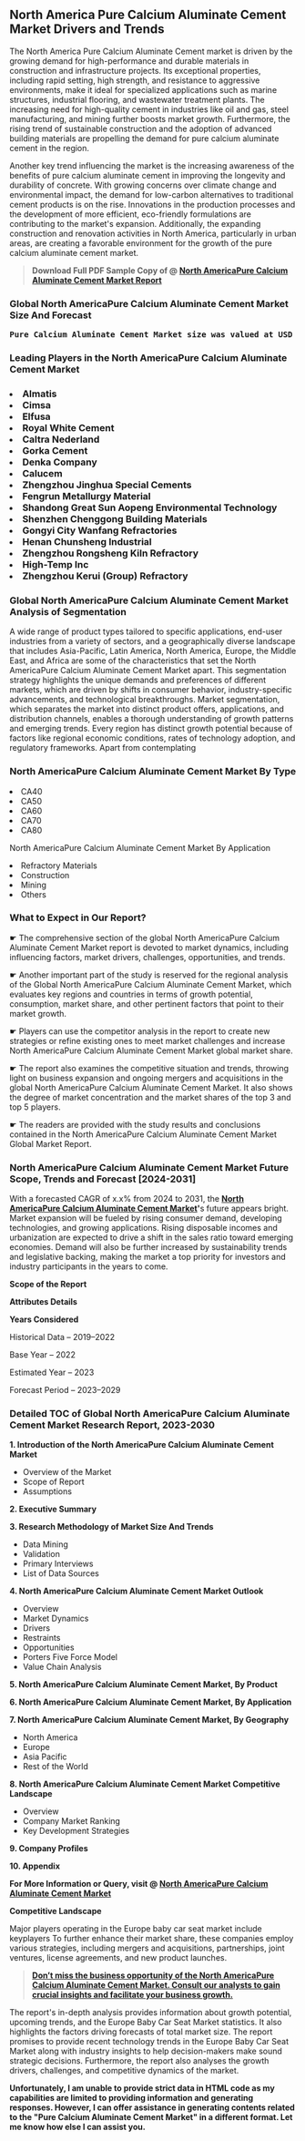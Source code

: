 <p><h2>North America Pure Calcium Aluminate Cement Market Drivers and Trends</h2><p>The North America Pure Calcium Aluminate Cement market is driven by the growing demand for high-performance and durable materials in construction and infrastructure projects. Its exceptional properties, including rapid setting, high strength, and resistance to aggressive environments, make it ideal for specialized applications such as marine structures, industrial flooring, and wastewater treatment plants. The increasing need for high-quality cement in industries like oil and gas, steel manufacturing, and mining further boosts market growth. Furthermore, the rising trend of sustainable construction and the adoption of advanced building materials are propelling the demand for pure calcium aluminate cement in the region.</p><p>Another key trend influencing the market is the increasing awareness of the benefits of pure calcium aluminate cement in improving the longevity and durability of concrete. With growing concerns over climate change and environmental impact, the demand for low-carbon alternatives to traditional cement products is on the rise. Innovations in the production processes and the development of more efficient, eco-friendly formulations are contributing to the market's expansion. Additionally, the expanding construction and renovation activities in North America, particularly in urban areas, are creating a favorable environment for the growth of the pure calcium aluminate cement market.</p></p><blockquote id="" class=""><strong>Download Full PDF Sample Copy of @&nbsp;<a href="https://www.verifiedmarketreports.com/download-sample/?rid=338548&utm_source=GitHub-Jan&utm_medium=285" target="_blank">North AmericaPure Calcium Aluminate Cement Market Report</a>&nbsp;&nbsp;</strong></blockquote><h3 id="" class=""><strong>Global&nbsp;North AmericaPure Calcium Aluminate Cement Market Size And Forecast</strong></h3><pre class="reader-text-block__code-block"><strong>Pure Calcium Aluminate Cement Market size was valued at USD 1.5 Billion in 2022 and is projected to reach USD 2.3 Billion by 2030, growing at a CAGR of 6.1% from 2024 to 2030.</strong></pre><h3 id="" class="">Leading Players in the&nbsp;North AmericaPure Calcium Aluminate Cement Market</h3><h3 class=""></Li><Li>Almatis</Li><Li> Cimsa</Li><Li> Elfusa</Li><Li> Royal White Cement</Li><Li> Caltra Nederland</Li><Li> Gorka Cement</Li><Li> Denka Company</Li><Li> Calucem</Li><Li> Zhengzhou Jinghua Special Cements</Li><Li> Fengrun Metallurgy Material</Li><Li> Shandong Great Sun Aopeng Environmental Technology</Li><Li> Shenzhen Chenggong Building Materials</Li><Li> Gongyi City Wanfang Refractories</Li><Li> Henan Chunsheng Industrial</Li><Li> Zhengzhou Rongsheng Kiln Refractory</Li><Li> High-Temp Inc</Li><Li> Zhengzhou Kerui (Group) Refractory</h3><h3 id="" class="">Global&nbsp;North AmericaPure Calcium Aluminate Cement Market Analysis of Segmentation</h3><p id="" class="">A wide range of product types tailored to specific applications, end-user industries from a variety of sectors, and a geographically diverse landscape that includes Asia-Pacific, Latin America, North America, Europe, the Middle East, and Africa are some of the characteristics that set the North AmericaPure Calcium Aluminate Cement Market apart. This segmentation strategy highlights the unique demands and preferences of different markets, which are driven by shifts in consumer behavior, industry-specific advancements, and technological breakthroughs. Market segmentation, which separates the market into distinct product offers, applications, and distribution channels, enables a thorough understanding of growth patterns and emerging trends. Every region has distinct growth potential because of factors like regional economic conditions, rates of technology adoption, and regulatory frameworks. Apart from contemplating</p><h3 id="" class="">North AmericaPure Calcium Aluminate Cement Market&nbsp;By Type</h3><p></Li><Li>CA40</Li><Li> CA50</Li><Li> CA60</Li><Li> CA70</Li><Li> CA80</p><div class="" data-test-id=""><p>North AmericaPure Calcium Aluminate Cement Market&nbsp;By Application</p></div><p class=""></Li><Li>Refractory Materials</Li><Li> Construction</Li><Li> Mining</Li><Li> Others</p><div class="" data-test-id=""><h3><span class="">What to Expect in Our Report?</span></h3></div><div class="" data-test-id=""><p><span class="">☛ The comprehensive section of the global North AmericaPure Calcium Aluminate Cement Market report is devoted to market dynamics, including influencing factors, market drivers, challenges, opportunities, and trends.</span></p></div><div class="" data-test-id=""><p><span class="">☛ Another important part of the study is reserved for the regional analysis of the Global North AmericaPure Calcium Aluminate Cement Market, which evaluates key regions and countries in terms of growth potential, consumption, market share, and other pertinent factors that point to their market growth.</span></p></div><div class="" data-test-id=""><p><span class="">☛ Players can use the competitor analysis in the report to create new strategies or refine existing ones to meet market challenges and increase North AmericaPure Calcium Aluminate Cement Market global market share.</span></p></div><div class="" data-test-id=""><p><span class="">☛ The report also examines the competitive situation and trends, throwing light on business expansion and ongoing mergers and acquisitions in the global North AmericaPure Calcium Aluminate Cement Market. It also shows the degree of market concentration and the market shares of the top 3 and top 5 players.</span></p></div><div class="" data-test-id=""><p><span class="">☛ The readers are provided with the study results and conclusions contained in the North AmericaPure Calcium Aluminate Cement Market Global Market Report.</span></p></div><div class="" data-test-id=""><h3><span class="">North AmericaPure Calcium Aluminate Cement Market Future Scope, Trends and Forecast [2024-2031]</span></h3></div><div class="" data-test-id=""><p><span class="">With a forecasted CAGR of x.x% from 2024 to 2031, the <strong><a href="https://www.verifiedmarketreports.com/download-sample/?rid=338548&utm_source=GitHub-Jan&utm_medium=285" target="_blank">North AmericaPure Calcium Aluminate Cement Market</a>'</strong>s future appears bright. Market expansion will be fueled by rising consumer demand, developing technologies, and growing applications. Rising disposable incomes and urbanization are expected to drive a shift in the sales ratio toward emerging economies. Demand will also be further increased by sustainability trends and legislative backing, making the market a top priority for investors and industry participants in the years to come.</span></p><p id="ember66" class="ember-view reader-text-block__paragraph"><strong>Scope of the Report</strong></p><p id="ember67" class="ember-view reader-text-block__paragraph"><strong>Attributes Details</strong></p><p id="ember68" class="ember-view reader-text-block__paragraph"><strong>Years Considered</strong></p><p id="ember69" class="ember-view reader-text-block__paragraph">Historical Data &ndash; 2019&ndash;2022</p><p id="ember70" class="ember-view reader-text-block__paragraph">Base Year &ndash; 2022</p><p id="ember71" class="ember-view reader-text-block__paragraph">Estimated Year &ndash; 2023</p><p id="ember72" class="ember-view reader-text-block__paragraph">Forecast Period &ndash; 2023&ndash;2029</p></div><h3 id="" class="">Detailed TOC of Global North AmericaPure Calcium Aluminate Cement Market Research Report, 2023-2030</h3><p id="" class=""><strong>1. Introduction of the North AmericaPure Calcium Aluminate Cement Market</strong></p><ul><li>Overview of the Market</li><li>Scope of Report</li><li>Assumptions</li></ul><p id="" class=""><strong>2. Executive Summary</strong></p><p id="" class=""><strong>3. Research Methodology of Market Size And Trends</strong></p><ul><li>Data Mining</li><li>Validation</li><li>Primary Interviews</li><li>List of Data Sources</li></ul><p id="" class=""><strong>4. North AmericaPure Calcium Aluminate Cement Market Outlook</strong></p><ul><li>Overview</li><li>Market Dynamics</li><li>Drivers</li><li>Restraints</li><li>Opportunities</li><li>Porters Five Force Model</li><li>Value Chain Analysis</li></ul><p id="" class=""><strong>5. North AmericaPure Calcium Aluminate Cement Market, By Product</strong></p><p id="" class=""><strong>6. North AmericaPure Calcium Aluminate Cement Market, By Application</strong></p><p id="" class=""><strong>7. North AmericaPure Calcium Aluminate Cement Market, By Geography</strong></p><ul><li>North America</li><li>Europe</li><li>Asia Pacific</li><li>Rest of the World</li></ul><p id="" class=""><strong>8. North AmericaPure Calcium Aluminate Cement Market Competitive Landscape</strong></p><ul><li>Overview</li><li>Company Market Ranking</li><li>Key Development Strategies</li></ul><p id="" class=""><strong>9. Company Profiles</strong></p><p id="" class=""><strong>10. Appendix</strong></p><p><strong>For More Information or Query, visit&nbsp;@ <a href="https://www.verifiedmarketreports.com/product/pure-calcium-aluminate-cement-market/" target="_blank">North AmericaPure Calcium Aluminate Cement Market</a></strong></p><p id="ember61" class="ember-view reader-text-block__paragraph"><strong>Competitive Landscape</strong></p><p id="ember62" class="ember-view reader-text-block__paragraph">Major players operating in the Europe baby car seat market include keyplayers To further enhance their market share, these companies employ various strategies, including mergers and acquisitions, partnerships, joint ventures, license agreements, and new product launches.</p><blockquote id="ember63" class="ember-view reader-text-block__blockquote"><strong><a href="https://www.verifiedmarketreports.com/download-sample/?rid=338548&utm_source=GitHub-Jan&utm_medium=285" target="_blank">Don&rsquo;t miss the business opportunity of the North AmericaPure Calcium Aluminate Cement Market. Consult our analysts to gain crucial insights and facilitate your business growth.</a></strong></blockquote><p id="ember64" class="ember-view reader-text-block__paragraph">The report's in-depth analysis provides information about growth potential, upcoming trends, and the Europe Baby Car Seat Market statistics. It also highlights the factors driving forecasts of total market size. The report promises to provide recent technology trends in the Europe Baby Car Seat Market along with industry insights to help decision-makers make sound strategic decisions. Furthermore, the report also analyses the growth drivers, challenges, and competitive dynamics of the market.</p><p class="ember-view reader-text-block__paragraph"><strong>Unfortunately, I am unable to provide strict data in HTML code as my capabilities are limited to providing information and generating responses. However, I can offer assistance in generating contents related to the "Pure Calcium Aluminate Cement Market" in a different format. Let me know how else I can assist you.</strong></p>

